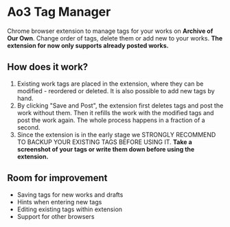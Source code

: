 # Ao3 Tag Manager
Chrome browser extension to manage tags for your works on **Archive of Our Own**. Change order of tags, delete them or add new to your works. 
**The extension for now only supports already posted works.**

## How does it work?
 1. Existing work tags are placed in the extension, where they can be modified - reordered or deleted. It is also possible to add new tags by hand.
 3. By clicking "Save and Post", the extension first deletes tags and post the work without them. Then it refills the work with the modified tags and post the work again. The whole process happens in a fraction of a second. 
4. Since the extension is in the early stage we STRONGLY RECOMMEND TO BACKUP YOUR EXISTING TAGS BEFORE USING IT. **Take a screenshot of your tags or write them down before using the extension.** 

## Room for improvement
 - Saving tags for new works and drafts
 - Hints when entering new tags
 - Editing existing tags within extension
 - Support for other browsers